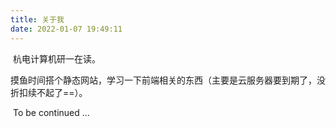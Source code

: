 ```yaml
---
title: 关于我
date: 2022-01-07 19:49:11
---
```




​	杭电计算机研一在读。

​	摸鱼时间搭个静态网站，学习一下前端相关的东西（主要是云服务器要到期了，没折扣续不起了==）。

​	To be continued ...

